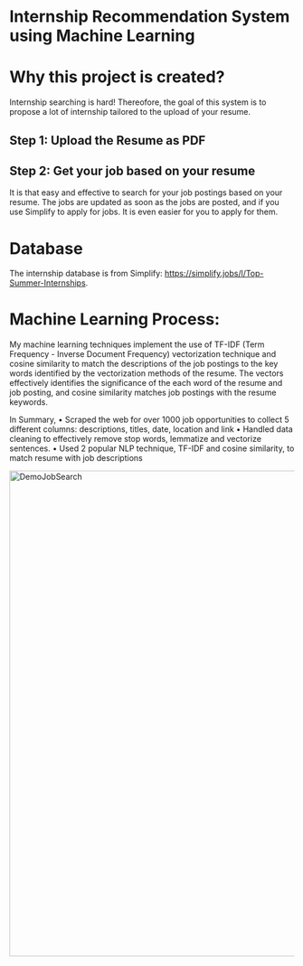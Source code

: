 # Internship Recommendation System using Machine Learning

# Why this project is created? 
Internship searching is hard! Thereofore, the goal of this system is to propose a lot of internship tailored to the upload of your resume.

## Step 1: Upload the Resume as PDF 
## Step 2: Get your job based on your resume 
It is that easy and effective to search for your job postings based on your resume. The jobs are updated as soon as the jobs are posted, and if you use Simplify to apply for jobs. It is even easier for you to apply for them.

# Database
The internship database is from Simplify: https://simplify.jobs/l/Top-Summer-Internships. 

# Machine Learning Process:
My machine learning techniques implement the use of TF-IDF (Term Frequency - Inverse Document Frequency) vectorization technique and cosine similarity to match the descriptions of the job postings to the key words identified by the vectorization methods of the resume. The vectors effectively identifies the significance of the each word of the resume and job posting, and cosine similarity matches job postings with the resume keywords. 

In Summary,
• Scraped the web for over 1000 job opportunities to collect 5 different columns: descriptions, titles, date, location and link
• Handled data cleaning to effectively remove stop words, lemmatize and vectorize sentences.
• Used 2 popular NLP technique, TF-IDF and cosine similarity, to match resume with job descriptions

<img width="860" alt="DemoJobSearch" src="https://github.com/BrianTruong23/job_recommendation/assets/40693511/d6860f70-cf0f-45a9-932d-131c7f65742a">
